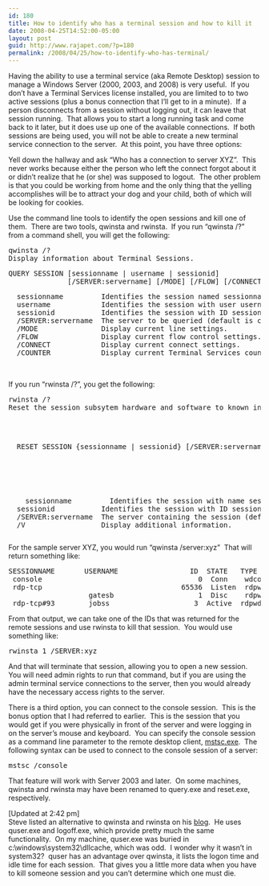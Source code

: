 ```yaml
---
id: 180
title: How to identify who has a terminal session and how to kill it
date: 2008-04-25T14:52:00-05:00
layout: post
guid: http://www.rajapet.com/?p=180
permalink: /2008/04/25/how-to-identify-who-has-terminal/
---
```

Having the ability to use a terminal service (aka Remote Desktop) session to manage a Windows Server (2000, 2003, and 2008) is very useful.  If you don&#8217;t have a Terminal Services license installed, you are limited to to two active sessions (plus a bonus connection that I&#8217;ll get to in a minute).  If a person disconnects from a session without logging out, it can leave that session running.  That allows you to start a long running task and come back to it later, but it does use up one of the available connections.  If both sessions are being used, you will not be able to create a new terminal service connection to the server.  At this point, you have three options:

Yell down the hallway and ask &#8220;Who has a connection to server XYZ&#8221;.  This never works because either the person who left the connect forgot about it or didn&#8217;t realize that he (or she) was supposed to logout.  The other problem is that you could be working from home and the only thing that the yelling accomplishes will be to attract your dog and your child, both of which will be looking for cookies.

Use the command line tools to identify the open sessions and kill one of them.  There are two tools, qwinsta and rwinsta.  If you run &#8220;qwinsta /?&#8221; from a command shell, you will get the following:</p> 

<pre>qwinsta /?<br />Display information about Terminal Sessions.</pre>

<pre>QUERY SESSION [sessionname | username | sessionid]<br />              [/SERVER:servername] [/MODE] [/FLOW] [/CONNECT] [/COUNTER]</pre>

<pre>  sessionname         Identifies the session named sessionname.<br />  username            Identifies the session with user username.<br />  sessionid           Identifies the session with ID sessionid.<br />  /SERVER:servername  The server to be queried (default is current).<br />  /MODE               Display current line settings.<br />  /FLOW               Display current flow control settings.<br />  /CONNECT            Display current connect settings.<br />  /COUNTER            Display current Terminal Services counters information.<br /><br />                                 </pre>





If you run &#8220;rwinsta /?&#8221;, you get the following:



<pre>rwinsta /?<br />Reset the session subsytem hardware and software to known initial values. <br />

<p>
  RESET SESSION {sessionname | sessionid} [/SERVER:servername] [/V] <br />
</p>

<p>
    sessionname         Identifies the session with name sessionname.<br />  sessionid           Identifies the session with ID sessionid.<br />  /SERVER:servername  The server containing the session (default is current).<br />  /V                  Display additional information.
</p></pre>





For the sample server XYZ, you would run &#8220;qwinsta /server:xyz&#8221;  That will return something like:



<pre>SESSIONNAME       USERNAME                 ID  STATE   TYPE        DEVICE<br /> console                                     0  Conn    wdcon<br /> rdp-tcp                                 65536  Listen  rdpwd<br />                   gatesb                    1  Disc    rdpwd<br /> rdp-tcp#93        jobss                    3  Active  rdpwd</pre>





From that output, we can take one of the IDs that was returned for the remote sessions and use rwinsta to kill that session.  You would use something like:



<pre>rwinsta 1 /SERVER:xyz</pre>





And that will terminate that session, allowing you to open a new session.  You will need admin rights to run that command, but if you are using the admin terminal service connections to the server, then you would already have the necessary access rights to the server. 



There is a third option, you can connect to the console session.  This is the bonus option that I had referred to earlier.  This is the session that you would get if you were physically in front of the server and were logging in on the server&#8217;s mouse and keyboard.  You can specify the console session as a command line parameter to the remote desktop client, [mstsc.exe](http://technet2.microsoft.com/windowsserver/en/library/f47ce263-f72e-469d-bf14-6605b7f4cce51033.mspx?mfr=true "Creates connections to terminal servers or other remote computers, edits an existing Remote Desktop Connection (.rdp) configuration file, and migrates legacy connection files that were created with Client Connection Manager to new .rdp connection files.").  The following syntax can be used to connect to the console session of a server:



<pre>mstsc /console</pre>



That feature will work with Server 2003 and later.  On some machines, qwinsta and rwinsta may have been renamed to query.exe and reset.exe, respectively.



[Updated at 2:42 pm]  
Steve listed an alternative to qwinsta and rwinsta on his [blog](http://www.stevetrefethen.com/blog/LogoffRemoteDesktopSessionRemotely.aspx "Stevetrefethen.com: Logoff Remote Desktop Session Remotely").  He uses quser.exe and logoff.exe, which provide pretty much the same functionality.  On my machine, quser.exe was buried in c:\windows\system32\dllcache, which was odd.  I wonder why it wasn&#8217;t in system32?  quser has an advantage over qwinsta, it lists the logon time and idle time for each session.  That gives you a little more data when you have to kill someone session and you can&#8217;t determine which one must die.